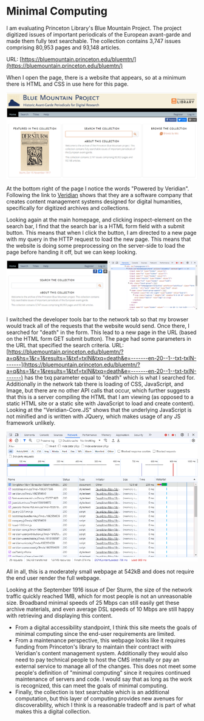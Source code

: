 # Minimal Computing

I am evaluating Princeton Library's Blue Mountain Project. The project digitized issues of important periodicals of the European avant-garde and made them fully text searchable. The collection contains 3,747 issues comprising 80,953 pages and 93,148 articles.

URL: [https://bluemountain.princeton.edu/bluemtn/](https://bluemountain.princeton.edu/bluemtn/)

When I open the page, there is a website that appears, so at a minimum there is HTML and CSS in use here for this page.

![Landing page of Blue Mountain Project shows the Princeton Library Header with a search bar and a featured literary journal cover](./BlueMountainLanding.png)

At the bottom right of the page I notice the words "Powered by Veridian". Following the link to [Veridian](https://veridiansoftware.com/) shows that they are a software company that creates content management systems designed for digital humanities, specifically for digitized archives and collections.

Looking again at the main homepage, and clicking inspect-element on the search bar, I find that the search bar is a HTML form field with a submit button. This means that when I click the button, I am directed to a new page with my query in the HTTP request to load the new page. This means that the website is doing some preprocessing on the server-side to load the page before handing it off, but we can keep looking.

![Search bar with developer tools open showing the HTML form and submit button](./BlueMountainSearchInspect.png)

I switched the developer tools bar to the network tab so that my browser would track all of the requests that the website would send. Once there, I searched for "death" in the form. This lead to a new page in the URL (based on the HTML form GET submit button). The page had some parameters in the URL that specified the search criteria. URL: [https://bluemountain.princeton.edu/bluemtn/?a=q&hs=1&r=1&results=1&txf=txIN&txq=death&e=-------en-20--1--txt-txIN-------](https://bluemountain.princeton.edu/bluemtn/?a=q&hs=1&r=1&results=1&txf=txIN&txq=death&e=-------en-20--1--txt-txIN-------) has the txq parameter equal to "death" which is what I searched for. Additionally in the network tab there is loading of CSS, JavaScript, and Image, but there are no other API calls that occur, which further suggests that this is a server compiling the HTML that I am viewing (as opposed to a static HTML site or a static site with JavaScript to load and create content). Looking at the "Veridian-Core.JS" shows that the underlying JavaScript is not minified and is written with JQuery, which makes usage of any JS framework unlikely.

![Network loading page from Chrome developer tools showing HTML, CSS, JS, and icons loading](./BlueMountainNetwork.png)

All in all, this is a moderately small webpage at 542kB and does not require the end user render the full webpage.

Looking at the September 1916 issue of Der Sturm, the size of the network traffic quickly reached 1MB, which for most people is not an unreasonable size. Broadband minimal speeds of 25 Mbps can still easily get these archive materials, and even average DSL speeds of 10 Mbps are still happy with retrieving and displaying this content.

- From a digital accessibility standpoint, I think this site meets the goals of minimal computing since the end-user requirements are limited.
- From a maintenance perspective, this webpage looks like it requires funding from Princeton's library to maintain their contract with Veridian's content management system. Additionally they would also need to pay technical people to host the CMS internally or pay an external service to manage all of the changes. This does not meet some people's definition of "minimal computing" since it requires continued maintenance of servers and code. I would say that as long as the work is recognized, this can meet the goals of minimal computing.
- Finally, the collection is text searchable which is an additional computation, but this layer of computing provides new avenues for discoverability, which I think is a reasonable tradeoff and is part of what makes this a digital collection.